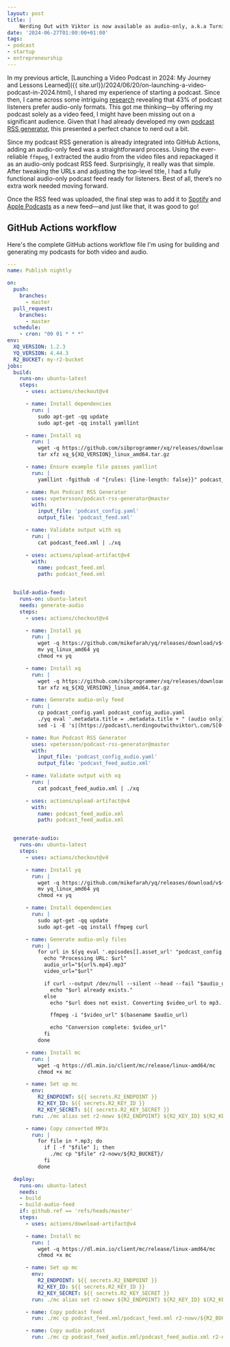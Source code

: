 ```yaml
---
layout: post
title: |
    Nerding Out with Viktor is now available as audio-only, a.k.a Turning my video podcast into an audio podcast
date: '2024-06-27T01:00:00+01:00'
tags:
- podcast
- startup
- entrepreneurship
---
```


In my previous article, [Launching a Video Podcast in 2024: My Journey and Lessons Learned]({{ site.url}}/2024/06/20/on-launching-a-video-podcast-in-2024.html), I shared my experience of starting a podcast. Since then, I came across some intriguing [research](https://www.thepodcasthost.com/planning/should-i-make-a-video-podcast/) revealing that 43% of podcast listeners prefer audio-only formats. This got me thinking—by offering my podcast solely as a video feed, I might have been missing out on a significant audience. Given that I had already developed my own [podcast RSS generator](https://github.com/vpetersson/podcast-rss-generator/), this presented a perfect chance to nerd out a bit.

Since my podcast RSS generation is already integrated into GitHub Actions, adding an audio-only feed was a straightforward process. Using the ever-reliable `ffmpeg`, I extracted the audio from the video files and repackaged it as an audio-only podcast RSS feed. Surprisingly, it really was that simple. After tweaking the URLs and adjusting the top-level title, I had a fully functional audio-only podcast feed ready for listeners. Best of all, there’s no extra work needed moving forward.

Once the RSS feed was uploaded, the final step was to add it to [Spotify](https://open.spotify.com/show/6pj5BL8V1kLJJzc76MsVqj?si=48213c4556ea4c7b) and [Apple Podcasts](https://podcasts.apple.com/gb/podcast/nerding-out-with-viktor-audio-only/id1765124230) as a new feed—and just like that, it was good to go!

## GitHub Actions workflow

Here's the complete GitHub actions workflow file I'm using for building and generating my podcasts for both video and audio.

```yaml
---
name: Publish nightly

on:
  push:
    branches:
      - master
  pull_request:
    branches:
      - master
  schedule:
    - cron: "00 01 * * *"
env:
  XQ_VERSION: 1.2.3
  YQ_VERSION: 4.44.3
  R2_BUCKET: my-r2-bucket
jobs:
  build:
    runs-on: ubuntu-latest
    steps:
      - uses: actions/checkout@v4

      - name: Install dependencies
        run: |
          sudo apt-get -qq update
          sudo apt-get -qq install yamllint

      - name: Install xq
        run: |
          wget -q https://github.com/sibprogrammer/xq/releases/download/v${XQ_VERSION}/xq_${XQ_VERSION}_linux_amd64.tar.gz
          tar xfz xq_${XQ_VERSION}_linux_amd64.tar.gz

      - name: Ensure example file passes yamllint
        run: |
          yamllint -fgithub -d "{rules: {line-length: false}}" podcast_config.yaml

      - name: Run Podcast RSS Generator
        uses: vpetersson/podcast-rss-generator@master
        with:
          input_file: 'podcast_config.yaml'
          output_file: 'podcast_feed.xml'

      - name: Validate output with xq
        run: |
          cat podcast_feed.xml | ./xq

      - uses: actions/upload-artifact@v4
        with:
          name: podcast_feed.xml
          path: podcast_feed.xml


  build-audio-feed:
    runs-on: ubuntu-latest
    needs: generate-audio
    steps:
      - uses: actions/checkout@v4

      - name: Install yq
        run: |
          wget -q https://github.com/mikefarah/yq/releases/download/v${YQ_VERSION}/yq_linux_amd64
          mv yq_linux_amd64 yq
          chmod +x yq

      - name: Install xq
        run: |
          wget -q https://github.com/sibprogrammer/xq/releases/download/v${XQ_VERSION}/xq_${XQ_VERSION}_linux_amd64.tar.gz
          tar xfz xq_${XQ_VERSION}_linux_amd64.tar.gz

      - name: Generate audio-only feed
        run: |
          cp podcast_config.yaml podcast_config_audio.yaml
          ./yq eval '.metadata.title = .metadata.title + " (audio only)"' -i podcast_config_audio.yaml
          sed -i -E 's|(https://podcast\.nerdingoutwithviktor\.com/S[0-9]{2}E[0-9]{2})\.mp4|\1.mp3|g' podcast_config_audio.yaml

      - name: Run Podcast RSS Generator
        uses: vpetersson/podcast-rss-generator@master
        with:
          input_file: 'podcast_config_audio.yaml'
          output_file: 'podcast_feed_audio.xml'

      - name: Validate output with xq
        run: |
          cat podcast_feed_audio.xml | ./xq

      - uses: actions/upload-artifact@v4
        with:
          name: podcast_feed_audio.xml
          path: podcast_feed_audio.xml


  generate-audio:
    runs-on: ubuntu-latest
    steps:
      - uses: actions/checkout@v4

      - name: Install yq
        run: |
          wget -q https://github.com/mikefarah/yq/releases/download/v${YQ_VERSION}/yq_linux_amd64
          mv yq_linux_amd64 yq
          chmod +x yq

      - name: Install dependencies
        run: |
          sudo apt-get -qq update
          sudo apt-get -qq install ffmpeg curl

      - name: Generate audio-only files
        run: |
          for url in $(yq eval '.episodes[].asset_url' "podcast_config.yaml"); do
            echo "Processing URL: $url"
            audio_url="${url%.mp4}.mp3"
            video_url="$url"

            if curl --output /dev/null --silent --head --fail "$audio_url"; then
              echo "$url already exists."
            else
              echo "$url does not exist. Converting $video_url to mp3..."

              ffmpeg -i "$video_url" $(basename $audio_url)

              echo "Conversion complete: $video_url"
            fi
          done

      - name: Install mc
        run: |
          wget -q https://dl.min.io/client/mc/release/linux-amd64/mc
          chmod +x mc

      - name: Set up mc
        env:
          R2_ENDPOINT: ${{ secrets.R2_ENDPOINT }}
          R2_KEY_ID: ${{ secrets.R2_KEY_ID }}
          R2_KEY_SECRET: ${{ secrets.R2_KEY_SECRET }}
        run: ./mc alias set r2-nowv ${R2_ENDPOINT} ${R2_KEY_ID} ${R2_KEY_SECRET}

      - name: Copy converted MP3s
        run: |
          for file in *.mp3; do
            if [ -f "$file" ]; then
              ./mc cp "$file" r2-nowv/${R2_BUCKET}/
            fi
          done

  deploy:
    runs-on: ubuntu-latest
    needs:
    - build
    - build-audio-feed
    if: github.ref == 'refs/heads/master'
    steps:
      - uses: actions/download-artifact@v4

      - name: Install mc
        run: |
          wget -q https://dl.min.io/client/mc/release/linux-amd64/mc
          chmod +x mc

      - name: Set up mc
        env:
          R2_ENDPOINT: ${{ secrets.R2_ENDPOINT }}
          R2_KEY_ID: ${{ secrets.R2_KEY_ID }}
          R2_KEY_SECRET: ${{ secrets.R2_KEY_SECRET }}
        run: ./mc alias set r2-nowv ${R2_ENDPOINT} ${R2_KEY_ID} ${R2_KEY_SECRET}

      - name: Copy podcast feed
        run: ./mc cp podcast_feed.xml/podcast_feed.xml r2-nowv/${R2_BUCKET}/

      - name: Copy audio podcast
        run: ./mc cp podcast_feed_audio.xml/podcast_feed_audio.xml r2-nowv/${R2_BUCKET}/
```
